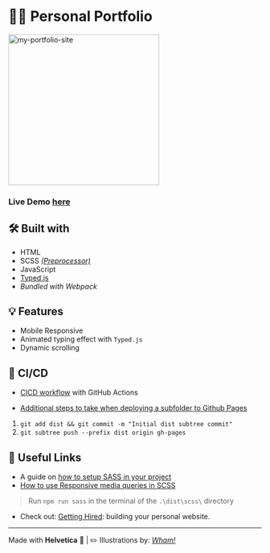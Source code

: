 # 👨‍💻 Personal Portfolio

<img src="./dist/images/technology.png" alt="my-portfolio-site" width="300"/>

### Live Demo [here](https://puybr.github.io/chloeurisohn/)

## 🛠️ Built with
* HTML
* SCSS _[(Preprocessor)](https://sass-lang.com/)_
* JavaScript
* [Typed.js](https://www.javascripting.com/view/typed-js)
* _Bundled with Webpack_

## 💡 Features
* Mobile Responsive
* Animated typing effect with `Typed.js`
* Dynamic scrolling

## 🚀 CI/CD
* [CICD workflow](https://github.com/ghost-goblin/chloeurisohn/blob/main/.github/workflows/cicd.yml) with GitHub Actions

* [Additional steps to take when deploying a subfolder to Github Pages](https://gist.github.com/cobyism/4730490)
1. `git add dist && git commit -m "Initial dist subtree commit"`
2. `git subtree push --prefix dist origin gh-pages`

## 🤔 Useful Links
* A guide on [how to setup SASS in your project](https://dev.to/chrissiemhrk/how-to-setup-sass-in-your-project-2bo1)
* [How to use Responsive media queries in SCSS](https://learnopidia.com/responsive-media-queries-scss/)

> Run `npm run sass` in the terminal of the `.\dist\scss\` directory

* Check out: [Getting Hired](https://www.theodinproject.com/paths/full-stack-javascript/courses/getting-hired/lessons/building-your-personal-website): building your personal website.

- - -

Made with **Helvetica** 🖤 | ✏️ Illustrations by: _[Wham!](https://www.ls.graphics/illustrations/wham)_
